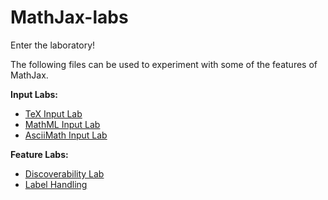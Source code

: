 # MathJax-labs
Enter the laboratory!

The following files can be used to experiment with some of the features of MathJax.

**Input Labs:**

* [TeX Input Lab](https://mathjax.github.io/MathJax-labs/InputLabs/TeX.html)
* [MathML Input Lab](https://mathjax.github.io/MathJax-labs/InputLabs/MathML.html)
* [AsciiMath Input Lab](https://mathjax.github.io/MathJax-labs/InputLabs/AsciiMath.html)

**Feature Labs:**

* [Discoverability Lab](https://mathjax.github.io/MathJax-labs/FeatureLabs/discoverable.html)
* [Label Handling](https://mathjax.github.io/MathJax-labs/FeatureLabs/label-overlap.html)
